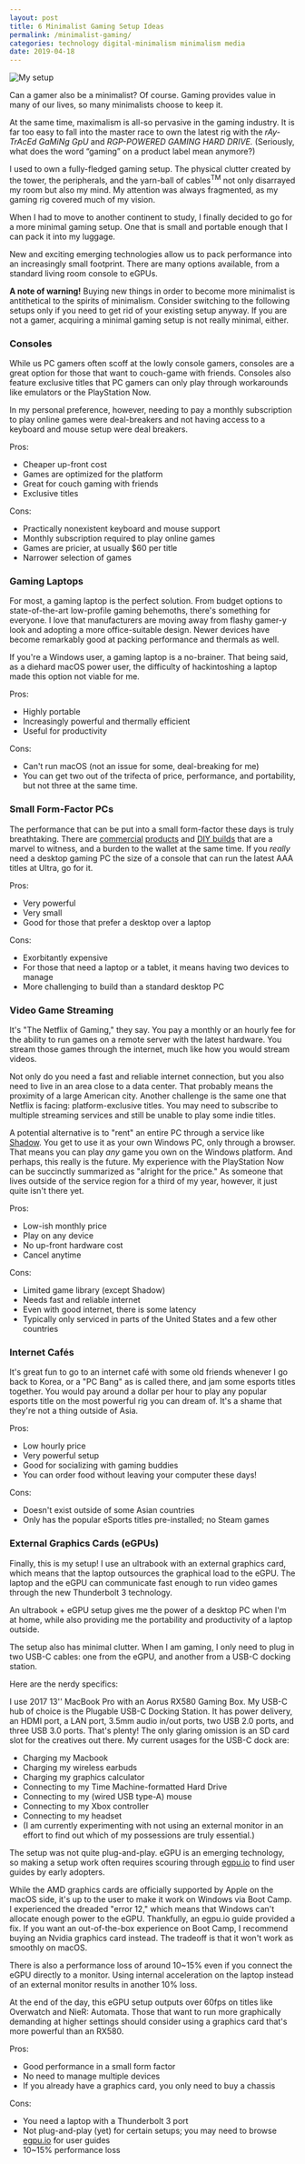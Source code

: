 ```yaml
---
layout: post
title: 6 Minimalist Gaming Setup Ideas
permalink: /minimalist-gaming/
categories: technology digital-minimalism minimalism media
date: 2019-04-18
---
```

![My setup](/Media/egpu.jpg)

Can a gamer also be a minimalist? Of course. Gaming provides value in many of our lives, so many minimalists choose to keep it.

At the same time, maximalism is all-so pervasive in the gaming industry. It is far too easy to fall into the master race to own the latest rig with the _rAy-TrAcEd GaMiNg GpU_ and _RGP-POWERED GAMING HARD DRIVE._ (Seriously, what does the word “gaming” on a product label mean anymore?)

I used to own a fully-fledged gaming setup. The physical clutter created by the tower, the peripherals, and the yarn-ball of cables<sup>TM</sup> not only disarrayed my room but also my mind. My attention was always fragmented, as my gaming rig covered much of my vision.

When I had to move to another continent to study, I finally decided to go for a more minimal gaming setup. One that is small and portable enough that I can pack it into my luggage.

New and exciting emerging technologies allow us to pack performance into an increasingly small footprint. There are many options available, from a standard living room console to eGPUs.

**A note of warning!** Buying new things in order to become more minimalist is antithetical to the spirits of minimalism. Consider switching to the following setups only if you need to get rid of your existing setup anyway. If you are not a gamer, acquiring a minimal gaming setup is not really minimal, either.

### Consoles

While us PC gamers often scoff at the lowly console gamers, consoles are a great option for those that want to couch-game with friends. Consoles also feature exclusive titles that PC gamers can only play through workarounds like emulators or the PlayStation Now.

In my personal preference, however, needing to pay a monthly subscription to play online games were deal-breakers and not having access to a keyboard and mouse setup were deal breakers.

Pros:

*   Cheaper up-front cost
*   Games are optimized for the platform
*   Great for couch gaming with friends
*   Exclusive titles

Cons:

*   Practically nonexistent keyboard and mouse support
*   Monthly subscription required to play online games
*   Games are pricier, at usually $60 per title
*   Narrower selection of games

### Gaming Laptops

For most, a gaming laptop is the perfect solution. From budget options to state-of-the-art low-profile gaming behemoths, there's something for everyone. I love that manufacturers are moving away from flashy gamer-y look and adopting a more office-suitable design. Newer devices have become remarkably good at packing performance and thermals as well.

If you're a Windows user, a gaming laptop is a no-brainer. That being said, as a diehard macOS power user, the difficulty of hackintoshing a laptop made this option not viable for me.

Pros:

*   Highly portable
*   Increasingly powerful and thermally efficient
*   Useful for productivity

Cons:

*   Can't run macOS (not an issue for some, deal-breaking for me)
*   You can get two out of the trifecta of price, performance, and portability, but not three at the same time.

### Small Form-Factor PCs

The performance that can be put into a small form-factor these days is truly breathtaking. There are [commercial](https://www.corsair.com/us/en/Categories/Products/Systems/c/Cor_Systems) [products](https://www.originpc.com/gaming/desktops/chronos/) and [DIY builds](https://pcpartpicker.com/builds/by_part/qtX2FT) that are a marvel to witness, and a burden to the wallet at the same time. If you _really_ need a desktop gaming PC the size of a console that can run the latest AAA titles at Ultra, go for it.

Pros:

*   Very powerful
*   Very small
*   Good for those that prefer a desktop over a laptop

Cons:

*   Exorbitantly expensive
*   For those that need a laptop or a tablet, it means having two devices to manage
*   More challenging to build than a standard desktop PC

### Video Game Streaming

It's "The Netflix of Gaming," they say. You pay a monthly or an hourly fee for the ability to run games on a remote server with the latest hardware. You stream those games through the internet, much like how you would stream videos.

Not only do you need a fast and reliable internet connection, but you also need to live in an area close to a data center. That probably means the proximity of a large American city. Another challenge is the same one that Netflix is facing: platform-exclusive titles. You may need to subscribe to multiple streaming services and still be unable to play some indie titles.

A potential alternative is to "rent" an entire PC through a service like [Shadow](https://shadow.tech). You get to use it as your own Windows PC, only through a browser. That means you can play _any_ game you own on the Windows platform. And perhaps, this really is the future. My experience with the PlayStation Now can be succinctly summarized as "alright for the price." As someone that lives outside of the service region for a third of my year, however, it just quite isn't there yet.

Pros:

*   Low-ish monthly price
*   Play on any device
*   No up-front hardware cost
*   Cancel anytime

Cons:

*   Limited game library (except Shadow)
*   Needs fast and reliable internet
*   Even with good internet, there is some latency
*   Typically only serviced in parts of the United States and a few other countries

### Internet Cafés

It's great fun to go to an internet café with some old friends whenever I go back to Korea, or a "PC Bang" as is called there, and jam some esports titles together. You would pay around a dollar per hour to play any popular esports title on the most powerful rig you can dream of. It's a shame that they're not a thing outside of Asia.

Pros:

*   Low hourly price
*   Very powerful setup
*   Good for socializing with gaming buddies
*   You can order food without leaving your computer these days!

Cons:

*   Doesn't exist outside of some Asian countries
*   Only has the popular eSports titles pre-installed; no Steam games

### External Graphics Cards (eGPUs)

Finally, this is my setup! I use an ultrabook with an external graphics card, which means that the laptop outsources the graphical load to the eGPU. The laptop and the eGPU can communicate fast enough to run video games through the new Thunderbolt 3 technology.

An ultrabook + eGPU setup gives me the power of a desktop PC when I'm at home, while also providing me the portability and productivity of a laptop outside.

The setup also has minimal clutter. When I am gaming, I only need to plug in two USB-C cables: one from the eGPU, and another from a USB-C docking station.

Here are the nerdy specifics:

I use 2017 13'' MacBook Pro with an Aorus RX580 Gaming Box. My USB-C hub of choice is the Plugable USB-C Docking Station. It has power delivery, an HDMI port, a LAN port, 3.5mm audio in/out ports, two USB 2.0 ports, and three USB 3.0 ports. That's plenty! The only glaring omission is an SD card slot for the creatives out there. My current usages for the USB-C dock are:

*   Charging my Macbook
*   Charging my wireless earbuds
*   Charging my graphics calculator
*   Connecting to my Time Machine-formatted Hard Drive
*   Connecting to my (wired USB type-A) mouse
*   Connecting to my Xbox controller
*   Connecting to my headset
*   (I am currently experimenting with not using an external monitor in an effort to find out which of my possessions are truly essential.)

The setup was not quite plug-and-play. eGPU is an emerging technology, so making a setup work often requires scouring through [egpu.io](https://egpu.io) to find user guides by early adopters.

While the AMD graphics cards are officially supported by Apple on the macOS side, it's up to the user to make it work on Windows via Boot Camp. I experienced the dreaded "error 12," which means that Windows can't allocate enough power to the eGPU. Thankfully, an egpu.io guide provided a fix. If you want an out-of-the-box experience on Boot Camp, I recommend buying an Nvidia graphics card instead. The tradeoff is that it won't work as smoothly on macOS.

There is also a performance loss of around 10~15% even if you connect the eGPU directly to a monitor. Using internal acceleration on the laptop instead of an external monitor results in another 10% loss.

At the end of the day, this eGPU setup outputs over 60fps on titles like Overwatch and NieR: Automata. Those that want to run more graphically demanding at higher settings should consider using a graphics card that's more powerful than an RX580\.

Pros:

*   Good performance in a small form factor
*   No need to manage multiple devices
*   If you already have a graphics card, you only need to buy a chassis

Cons:

*   You need a laptop with a Thunderbolt 3 port
*   Not plug-and-play (yet) for certain setups; you may need to browse [egpu.io](https://egpu.io) for user guides
*   10~15% performance loss
